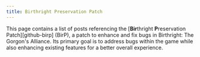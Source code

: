 ```yaml
---
title: Birthright Preservation Patch
---
```


This page contains a list of posts referencing the [**Bir**thright **P**reservation Patch][github-birp] (BirP), a patch to enhance and fix bugs in Birthright: The Gorgon's Alliance. Its primary goal is to address bugs within the game while also enhancing existing features for a better overall experience.


[github-brut]: https://github.com/Shiryou/brut
[kw-modref]: https://www.kiranwelle.com/birthright/modding-reference/